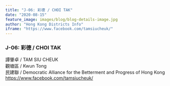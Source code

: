 ```yaml
---
title: "J-06: 彩德 / CHOI TAK"
date: "2020-08-15"
feature_image: images/blog/blog-details-image.jpg
author: "Hong Kong Districts Info"
iframe: "https://www.facebook.com/tamsiucheuk/"
---
```


### J-06: 彩德 / CHOI TAK  
譚肇卓 / TAM SIU CHEUK  
觀塘區 / Kwun Tong  
民建聯 / Democratic Alliance for the Betterment and Progress of Hong Kong  
https://www.facebook.com/tamsiucheuk/
